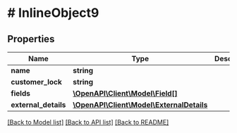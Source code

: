 # # InlineObject9

## Properties

Name | Type | Description | Notes
------------ | ------------- | ------------- | -------------
**name** | **string** |  | [optional]
**customer_lock** | **string** |  | [optional]
**fields** | [**\OpenAPI\Client\Model\Field[]**](Field.md) |  | [optional]
**external_details** | [**\OpenAPI\Client\Model\ExternalDetails**](ExternalDetails.md) |  | [optional]

[[Back to Model list]](../../README.md#models) [[Back to API list]](../../README.md#endpoints) [[Back to README]](../../README.md)
